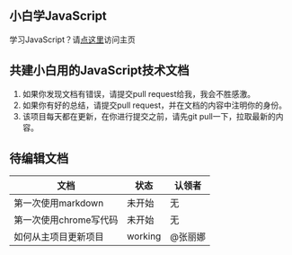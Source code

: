 ## 小白学JavaScript

学习JavaScript？请[点这里](https://xugy0926.github.io/getting-started-with-javascript/)访问主页

## 共建小白用的JavaScript技术文档

1. 如果你发现文档有错误，请提交pull request给我，我会不胜感激。
2. 如果你有好的总结，请提交pull request，并在文档的内容中注明你的身份。
3. 该项目每天都在更新，在你进行提交之前，请先git pull一下，拉取最新的内容。

## 待编辑文档

文档|状态|认领者
---|---|---
第一次使用markdown|未开始|无
第一次使用chrome写代码|未开始|无
如何从主项目更新项目|working|@张丽娜
